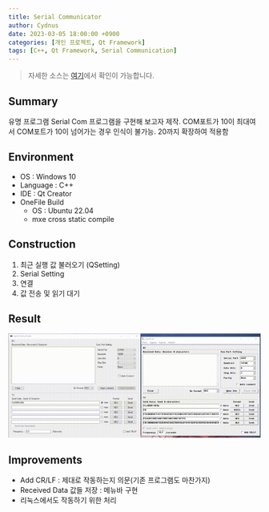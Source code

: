 ```yaml
---
title: Serial Communicator
author: Cydnus
date: 2023-03-05 18:00:00 +0900
categories: [개인 프로젝트, Qt Framework]
tags: [C++, Qt Framework, Serial Communication]
---
```


> 자세한 소스는 [여기](https://github.com/Cydnus/Study_files/tree/main/QtFramework/SerialCommunicator)에서 확인이 가능합니다.

## Summary

유명 프로그램 Serial Com 프로그램을 구현해 보고자 제작.
COM포트가 10이 최대여서 COM포트가 10이 넘어가는 경우 인식이 불가능.
20까지 확장하여 적용함

## Environment

- OS : Windows 10
- Language : C++
- IDE : Qt Creator
- OneFile Build
  - OS : Ubuntu 22.04
  - mxe cross static compile

## Construction

1. 최근 실행 값 불러오기 (QSetting)
2. Serial Setting
3. 연결
4. 값 전송 및 읽기 대기

## Result

![결과](/posts/230305_SerialCom/result.gif)

## Improvements

- Add CR/LF
  : 제대로 작동하는지 의문(기존 프로그램도 마찬가지)
- Received Data 값들 저장
  : 메뉴바 구현
- 리눅스에서도 작동하기 위한 처리
